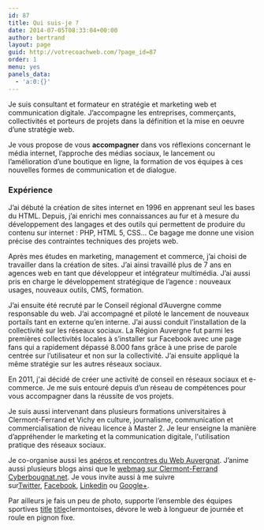 ```yaml
---
id: 87
title: Qui suis-je ?
date: 2014-07-05T08:33:04+00:00
author: bertrand
layout: page
guid: http://votrecoachweb.com/?page_id=87
order: 1
menu: yes
panels_data:
  - 'a:0:{}'
---
```

Je suis consultant et formateur en stratégie et marketing web et communication digitale. J’accompagne les entreprises, commerçants, collectivités et porteurs de projets dans la définition et la mise en oeuvre d’une stratégie web.

Je vous propose de vous <strong>accompagner</strong> dans vos réflexions concernant le média internet, l’approche des médias sociaux, le lancement ou l’amélioration d’une boutique en ligne, la formation de vos équipes à ces nouvelles formes de communication et de dialogue.
<h3>Expérience</h3>
J’ai débuté la création de sites internet en 1996 en apprenant seul les bases du HTML. Depuis, j’ai enrichi mes connaissances au fur et à mesure du développement des langages et des outils qui permettent de produire du contenu sur internet : PHP, HTML 5, CSS... Ce bagage me donne une vision précise des contraintes techniques des projets web.

Après mes études en marketing, management et commerce, j’ai choisi de travailler dans la création de sites. J’ai ainsi travaillé plus de 7 ans en agences web en tant que développeur et intégrateur multimédia. J’ai aussi pris en charge le développement stratégique de l’agence : nouveaux usages, nouveaux outils, CMS, formation.

J’ai ensuite été recruté par le Conseil régional d’Auvergne comme responsable du web. J’ai accompagné et piloté le lancement de nouveaux portails tant en externe qu’en interne. J’ai aussi conduit l’installation de la collectivité sur les réseaux sociaux. La Région Auvergne fut parmi les premières collectivités locales à s’installer sur Facebook avec une page fans qui a rapidement dépassé 8.000 fans grâce à une prise de parole centrée sur l’utilisateur et non sur la collectivité. J’ai ensuite appliqué la même stratégie sur les autres réseaux sociaux.

En 2011, j'ai décidé de créer une activité de conseil en réseaux sociaux et e-commerce. Je me suis entouré depuis d’un réseau de compétences pour vous accompagner dans la réussite de vos projets.

Je suis aussi intervenant dans plusieurs formations universitaires à Clermont-Ferrand et Vichy en culture, journalisme, communication et commercialisation de niveau licence à Master 2. Je leur enseigne la manière d’appréhender le marketing et la communication digitale, l'utilisation pratique des réseaux sociaux.

Je co-organise aussi les <a href="http://webauvergnat.com/">apéros et rencontres du Web Auvergnat</a>. J’anime aussi plusieurs blogs ainsi que le <a href="http://www.cyberbougnat.net/">webmag sur Clermont-Ferrand Cyberbougnat.net</a>. Je vous invite aussi à me suivre sur<a href="http://twitter.com/bertrandsoulier">Twitter</a>, <a href="https://www.facebook.com/SoulierBertrand">Facebook</a>, <a href="http://fr.linkedin.com/in/bertrandsoulier">Linkedin</a> ou <a href="https://plus.google.com/116136797959829119946/about" rel="me">Google+</a>.

Par ailleurs je fais un peu de photo, supporte l’ensemble des équipes sportives [title](file:///Volumes/NO%20NAME/) [title](file:///Volumes/PMHOME/)clermontoises, dévore le web à longueur de journée et roule en pignon fixe.